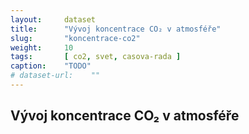 ```yaml
---
layout:     dataset
title:      "Vývoj koncentrace CO₂ v atmosféře"
slug:       "koncentrace-co2"
weight:     10
tags:       [ co2, svet, casova-rada ]
caption:    "TODO"
# dataset-url:    ""
---
```

<div class="section"><div class="container" markdown="1">

## Vývoj koncentrace CO₂ v atmosféře